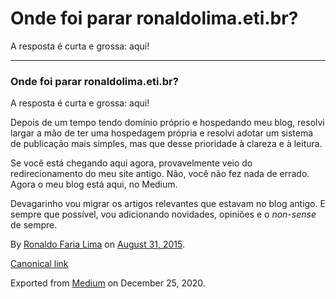 Onde foi parar ronaldolima.eti.br?
==================================

A resposta é curta e grossa: aqui!

------------------------------------------------------------------------

### Onde foi parar ronaldolima.eti.br?

A resposta é curta e grossa: aqui!

Depois de um tempo tendo domínio próprio e hospedando meu blog, resolvi
largar a mão de ter uma hospedagem própria e resolvi adotar um sistema
de publicação mais simples, mas que desse prioridade à clareza e à
leitura.

Se você está chegando aqui agora, provavelmente veio do redirecionamento
do meu site antigo. Não, você não fez nada de errado. Agora o meu blog
está aqui, no Medium.

Devagarinho vou migrar os artigos relevantes que estavam no blog antigo.
E sempre que possível, vou adicionando novidades, opiniões e o
*non-sense* de sempre.

By
<a href="https://medium.com/@ronaldolima" class="p-author h-card">Ronaldo Faria Lima</a>
on [August 31, 2015](https://medium.com/p/194ef9f244d7).

<a href="https://medium.com/@ronaldolima/onde-foi-parar-ronaldolima-eti-br-194ef9f244d7" class="p-canonical">Canonical link</a>

Exported from [Medium](https://medium.com) on December 25, 2020.
